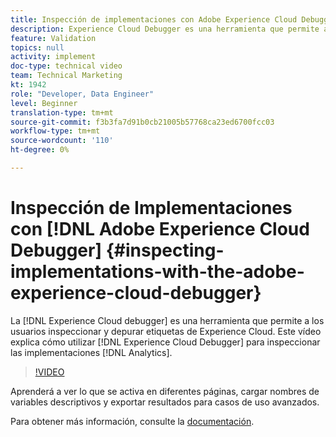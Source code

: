 ```yaml
---
title: Inspección de implementaciones con Adobe Experience Cloud Debugger
description: Experience Cloud Debugger es una herramienta que permite a los usuarios inspeccionar y depurar etiquetas de Experience Cloud. Este vídeo explica cómo usar Experience Cloud Debugger para inspeccionar implementaciones de Analytics.
feature: Validation
topics: null
activity: implement
doc-type: technical video
team: Technical Marketing
kt: 1942
role: "Developer, Data Engineer"
level: Beginner
translation-type: tm+mt
source-git-commit: f3b3fa7d91b0cb21005b57768ca23ed6700fcc03
workflow-type: tm+mt
source-wordcount: '110'
ht-degree: 0%

---
```



# Inspección de Implementaciones con [!DNL Adobe Experience Cloud Debugger] {#inspecting-implementations-with-the-adobe-experience-cloud-debugger}

La [!DNL Experience Cloud debugger] es una herramienta que permite a los usuarios inspeccionar y depurar etiquetas de Experience Cloud. Este vídeo explica cómo utilizar [!DNL Experience Cloud Debugger] para inspeccionar las implementaciones [!DNL Analytics].

>[!VIDEO](https://video.tv.adobe.com/v/23878/?quality=12)

Aprenderá a ver lo que se activa en diferentes páginas, cargar nombres de variables descriptivos y exportar resultados para casos de uso avanzados.

Para obtener más información, consulte la [documentación](https://marketing.adobe.com/resources/help/en_US/experience-cloud-debugger/experience-cloud-debugger.html).
